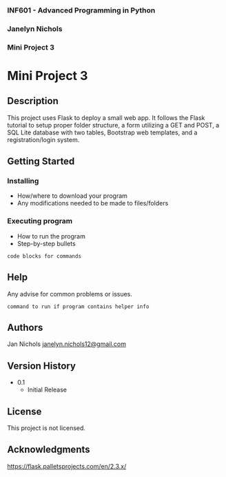 ### INF601 - Advanced Programming in Python
### Janelyn Nichols
### Mini Project 3


# Mini Project 3

## Description

This project uses Flask to deploy a small web app. It follows the Flask tutorial to setup proper folder structure, a form utilizing a GET and POST, a SQL Lite database with two tables, Bootstrap web templates, and a registration/login system.

## Getting Started

### Installing

* How/where to download your program
* Any modifications needed to be made to files/folders

### Executing program

* How to run the program
* Step-by-step bullets
```
code blocks for commands
```

## Help

Any advise for common problems or issues.
```
command to run if program contains helper info
```

## Authors
Jan Nichols
janelyn.nichols12@gmail.com

## Version History
* 0.1
    * Initial Release

## License
This project is not licensed.

## Acknowledgments
https://flask.palletsprojects.com/en/2.3.x/